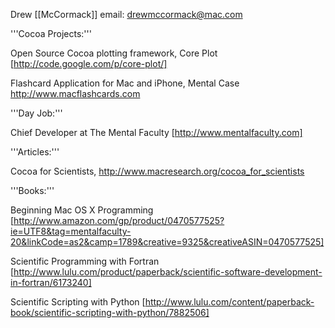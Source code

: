 
Drew [[McCormack]]
email: drewmccormack@mac.com

'''Cocoa Projects:'''

Open Source Cocoa plotting framework, Core Plot [http://code.google.com/p/core-plot/]

Flashcard Application for Mac and iPhone, Mental Case http://www.macflashcards.com

'''Day Job:'''

Chief Developer at The Mental Faculty [http://www.mentalfaculty.com]

'''Articles:'''

Cocoa for Scientists, http://www.macresearch.org/cocoa_for_scientists

'''Books:'''

Beginning Mac OS X Programming [http://www.amazon.com/gp/product/0470577525?ie=UTF8&tag=mentalfaculty-20&linkCode=as2&camp=1789&creative=9325&creativeASIN=0470577525]

Scientific Programming with Fortran [http://www.lulu.com/product/paperback/scientific-software-development-in-fortran/6173240]

Scientific Scripting with Python [http://www.lulu.com/content/paperback-book/scientific-scripting-with-python/7882506]